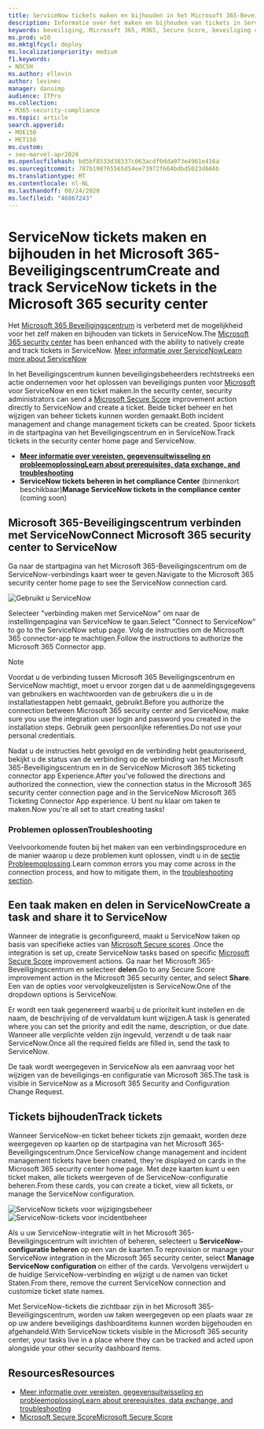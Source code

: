 ```yaml
---
title: ServiceNow tickets maken en bijhouden in het Microsoft 365-Beveiligingscentrum
description: Informatie over het maken en bijhouden van tickets in ServiceNow vanuit het Microsoft 365 Beveiligingscentrum.
keywords: beveiliging, Microsoft 365, M365, Secure Score, beveiliging centrum, ServiceNow, tickets, taken
ms.prod: w10
ms.mktglfcycl: deploy
ms.localizationpriority: medium
f1.keywords:
- NOCSH
ms.author: ellevin
author: levinec
manager: dansimp
audience: ITPro
ms.collection:
- M365-security-compliance
ms.topic: article
search.appverid:
- MOE150
- MET150
ms.custom:
- seo-marvel-apr2020
ms.openlocfilehash: bd5bf8533d38337c063acdf0dda073e4961e416a
ms.sourcegitcommit: 787b198765565d54ee73972f664bdbd5023d666b
ms.translationtype: MT
ms.contentlocale: nl-NL
ms.lasthandoff: 08/24/2020
ms.locfileid: "46867243"
---
```

# <a name="create-and-track-servicenow-tickets-in-the-microsoft-365-security-center"></a><span data-ttu-id="1a90f-104">ServiceNow tickets maken en bijhouden in het Microsoft 365-Beveiligingscentrum</span><span class="sxs-lookup"><span data-stu-id="1a90f-104">Create and track ServiceNow tickets in the Microsoft 365 security center</span></span>

<span data-ttu-id="1a90f-105">Het [Microsoft 365 Beveiligingscentrum](overview-security-center.md) is verbeterd met de mogelijkheid voor het zelf maken en bijhouden van tickets in ServiceNow.</span><span class="sxs-lookup"><span data-stu-id="1a90f-105">The [Microsoft 365 security center](overview-security-center.md) has been enhanced with the ability to natively create and track tickets in ServiceNow.</span></span> [<span data-ttu-id="1a90f-106">Meer informatie over ServiceNow</span><span class="sxs-lookup"><span data-stu-id="1a90f-106">Learn more about ServiceNow</span></span>](https://www.servicenow.com/)

<span data-ttu-id="1a90f-107">In het Beveiligingscentrum kunnen beveiligingsbeheerders rechtstreeks een actie ondernemen voor het oplossen van beveiligings punten voor [Microsoft](microsoft-secure-score.md) voor ServiceNow en een ticket maken.</span><span class="sxs-lookup"><span data-stu-id="1a90f-107">In the security center, security administrators can send a [Microsoft Secure Score](microsoft-secure-score.md) improvement action directly to ServiceNow and create a ticket.</span></span> <span data-ttu-id="1a90f-108">Beide ticket beheer en het wijzigen van beheer tickets kunnen worden gemaakt.</span><span class="sxs-lookup"><span data-stu-id="1a90f-108">Both incident management and change management tickets can be created.</span></span> <span data-ttu-id="1a90f-109">Spoor tickets in de startpagina van het Beveiligingscentrum en in ServiceNow.</span><span class="sxs-lookup"><span data-stu-id="1a90f-109">Track tickets in the security center home page and ServiceNow.</span></span>

- [<span data-ttu-id="1a90f-110">**Meer informatie over vereisten, gegevensuitwisseling en probleemoplossing**</span><span class="sxs-lookup"><span data-stu-id="1a90f-110">**Learn about prerequisites, data exchange, and troubleshooting**</span></span>](tickets.md)
- <span data-ttu-id="1a90f-111">**ServiceNow tickets beheren in het compliance Center** (binnenkort beschikbaar)</span><span class="sxs-lookup"><span data-stu-id="1a90f-111">**Manage ServiceNow tickets in the compliance center** (coming soon)</span></span>

## <a name="connect-microsoft-365-security-center-to-servicenow"></a><span data-ttu-id="1a90f-112">Microsoft 365-Beveiligingscentrum verbinden met ServiceNow</span><span class="sxs-lookup"><span data-stu-id="1a90f-112">Connect Microsoft 365 security center to ServiceNow</span></span>

<span data-ttu-id="1a90f-113">Ga naar de startpagina van het Microsoft 365-Beveiligingscentrum om de ServiceNow-verbindings kaart weer te geven.</span><span class="sxs-lookup"><span data-stu-id="1a90f-113">Navigate to the Microsoft 365 security center home page to see the ServiceNow connection card.</span></span>

![Gebruikt u ServiceNow](../../media/do-you-use-servicenow-250.png)

<span data-ttu-id="1a90f-115">Selecteer "verbinding maken met ServiceNow" om naar de instellingenpagina van ServiceNow te gaan.</span><span class="sxs-lookup"><span data-stu-id="1a90f-115">Select "Connect to ServiceNow" to go to the ServiceNow setup page.</span></span> <span data-ttu-id="1a90f-116">Volg de instructies om de Microsoft 365 connector-app te machtigen.</span><span class="sxs-lookup"><span data-stu-id="1a90f-116">Follow the instructions to authorize the Microsoft 365 Connector app.</span></span>

> [!NOTE]
> <span data-ttu-id="1a90f-117">Voordat u de verbinding tussen Microsoft 365 Beveiligingscentrum en ServiceNow machtigt, moet u ervoor zorgen dat u de aanmeldingsgegevens van gebruikers en wachtwoorden van de gebruikers die u in de installatiestappen hebt gemaakt, gebruikt.</span><span class="sxs-lookup"><span data-stu-id="1a90f-117">Before you authorize the connection between Microsoft 365 security center and ServiceNow, make sure you use the integration user login and password you created in the installation steps.</span></span> <span data-ttu-id="1a90f-118">Gebruik geen persoonlijke referenties.</span><span class="sxs-lookup"><span data-stu-id="1a90f-118">Do not use your personal credentials.</span></span>

<span data-ttu-id="1a90f-119">Nadat u de instructies hebt gevolgd en de verbinding hebt geautoriseerd, bekijkt u de status van de verbinding op de verbinding van het Microsoft 365-Beveiligingscentrum en in de ServiceNow Microsoft 365 ticketing connector app Experience.</span><span class="sxs-lookup"><span data-stu-id="1a90f-119">After you've followed the directions and authorized the connection, view the connection status in the Microsoft 365 security center connection page and in the ServiceNow Microsoft 365 Ticketing Connector App experience.</span></span> <span data-ttu-id="1a90f-120">U bent nu klaar om taken te maken.</span><span class="sxs-lookup"><span data-stu-id="1a90f-120">Now you're all set to start creating tasks!</span></span>

### <a name="troubleshooting"></a><span data-ttu-id="1a90f-121">Problemen oplossen</span><span class="sxs-lookup"><span data-stu-id="1a90f-121">Troubleshooting</span></span>

<span data-ttu-id="1a90f-122">Veelvoorkomende fouten bij het maken van een verbindingsprocedure en de manier waarop u deze problemen kunt oplossen, vindt u in de [sectie Probleemoplossing](tickets.md#troubleshooting).</span><span class="sxs-lookup"><span data-stu-id="1a90f-122">Learn common errors you may come across in the connection process, and how to mitigate them, in the [troubleshooting section](tickets.md#troubleshooting).</span></span>

## <a name="create-a-task-and-share-it-to-servicenow"></a><span data-ttu-id="1a90f-123">Een taak maken en delen in ServiceNow</span><span class="sxs-lookup"><span data-stu-id="1a90f-123">Create a task and share it to ServiceNow</span></span>

<span data-ttu-id="1a90f-124">Wanneer de integratie is geconfigureerd, maakt u ServiceNow taken op basis van specifieke acties van [Microsoft Secure scores](microsoft-secure-score.md) .</span><span class="sxs-lookup"><span data-stu-id="1a90f-124">Once the integration is set up, create ServiceNow tasks based on specific [Microsoft Secure Score](microsoft-secure-score.md) improvement actions.</span></span> <span data-ttu-id="1a90f-125">Ga naar het Microsoft 365-Beveiligingscentrum en selecteer **delen**.</span><span class="sxs-lookup"><span data-stu-id="1a90f-125">Go to any Secure Score improvement action in the Microsoft 365 security center, and select **Share**.</span></span> <span data-ttu-id="1a90f-126">Een van de opties voor vervolgkeuzelijsten is ServiceNow.</span><span class="sxs-lookup"><span data-stu-id="1a90f-126">One of the dropdown options is ServiceNow.</span></span>

<span data-ttu-id="1a90f-127">Er wordt een taak gegenereerd waarbij u de prioriteit kunt instellen en de naam, de beschrijving of de vervaldatum kunt wijzigen.</span><span class="sxs-lookup"><span data-stu-id="1a90f-127">A task is generated where you can set the priority and edit the name, description, or due date.</span></span> <span data-ttu-id="1a90f-128">Wanneer alle verplichte velden zijn ingevuld, verzendt u de taak naar ServiceNow.</span><span class="sxs-lookup"><span data-stu-id="1a90f-128">Once all the required fields are filled in, send the task to ServiceNow.</span></span>

<span data-ttu-id="1a90f-129">De taak wordt weergegeven in ServiceNow als een aanvraag voor het wijzigen van de beveiligings-en configuratie van Microsoft 365.</span><span class="sxs-lookup"><span data-stu-id="1a90f-129">The task is visible in ServiceNow as a Microsoft 365 Security and Configuration Change Request.</span></span>

## <a name="track-tickets"></a><span data-ttu-id="1a90f-130">Tickets bijhouden</span><span class="sxs-lookup"><span data-stu-id="1a90f-130">Track tickets</span></span>

<span data-ttu-id="1a90f-131">Wanneer ServiceNow-en ticket beheer tickets zijn gemaakt, worden deze weergegeven op kaarten op de startpagina van het Microsoft 365-Beveiligingscentrum.</span><span class="sxs-lookup"><span data-stu-id="1a90f-131">Once ServiceNow change management and incident management tickets have been created, they're displayed on cards in the Microsoft 365 security center home page.</span></span> <span data-ttu-id="1a90f-132">Met deze kaarten kunt u een ticket maken, alle tickets weergeven of de ServiceNow-configuratie beheren.</span><span class="sxs-lookup"><span data-stu-id="1a90f-132">From these cards, you can create a ticket, view all tickets, or manage the ServiceNow configuration.</span></span>

![ServiceNow tickets voor wijzigingsbeheer](../../media/change-management-375.png)  ![ServiceNow-tickets voor incidentbeheer](../../media/incident-management-375.png)

<span data-ttu-id="1a90f-135">Als u uw ServiceNow-integratie wilt in het Microsoft 365-Beveiligingscentrum wilt inrichten of beheren, selecteert u **ServiceNow-configuratie beheren** op een van de kaarten.</span><span class="sxs-lookup"><span data-stu-id="1a90f-135">To reprovision or manage your ServiceNow integration in the Microsoft 365 security center, select **Manage ServiceNow configuration** on either of the cards.</span></span> <span data-ttu-id="1a90f-136">Vervolgens verwijdert u de huidige ServiceNow-verbinding en wijzigt u de namen van ticket Staten.</span><span class="sxs-lookup"><span data-stu-id="1a90f-136">From there, remove the current ServiceNow connection and customize ticket state names.</span></span>

<span data-ttu-id="1a90f-137">Met ServiceNow-tickets die zichtbaar zijn in het Microsoft 365-Beveiligingscentrum, worden uw taken weergegeven op een plaats waar ze op uw andere beveiligings dashboarditems kunnen worden bijgehouden en afgehandeld.</span><span class="sxs-lookup"><span data-stu-id="1a90f-137">With ServiceNow tickets visible in the Microsoft 365 security center, your tasks live in a place where they can be tracked and acted upon alongside your other security dashboard items.</span></span>

## <a name="resources"></a><span data-ttu-id="1a90f-138">Resources</span><span class="sxs-lookup"><span data-stu-id="1a90f-138">Resources</span></span>

- [<span data-ttu-id="1a90f-139">Meer informatie over vereisten, gegevensuitwisseling en probleemoplossing</span><span class="sxs-lookup"><span data-stu-id="1a90f-139">Learn about prerequisites, data exchange, and troubleshooting</span></span>](tickets.md)
- [<span data-ttu-id="1a90f-140">Microsoft Secure Score</span><span class="sxs-lookup"><span data-stu-id="1a90f-140">Microsoft Secure Score</span></span>](microsoft-secure-score.md)